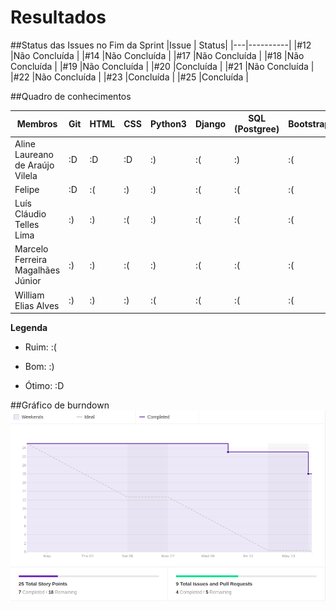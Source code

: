 # Resultados

##Status das Issues no Fim da Sprint
|Issue 	| Status|
|---|----------|
|#12 |Não Concluída |
|#14 |Não Concluída |
|#17 |Não Concluída |
|#18 |Não Concluída |
|#19 |Não Concluída |
|#20 |Concluída |
|#21 |Não Concluída |
|#22 |Não Concluída |
|#23 |Concluída |
|#25 |Concluída |


##Quadro de conhecimentos

Membros | Git | HTML | CSS | Python3 | Django | SQL (Postgree) | Bootstrap
------- | --- | ---- | --- | -------- | ------ | -------------- | ---------
Aline Laureano de Araújo Vilela   | :D | :D | :D | :) | :( | :) | :(
Felipe  | :D | :(  | :) | :) | :( | :( | :(
Luís Cláudio Telles Lima | :) | :)  | :(  | :) | :( | :( | :(
Marcelo Ferreira Magalhães Júnior | :)  | :)  | :(  | :)  | :( | :( | :(
William Elias Alves | :) | :) | :) | :(  | :( | :( | :(

  **Legenda**

  * Ruim:   :(

  * Bom:    :)

  * Ótimo:    :D


##Gráfico de burndown
![burndown_sprint03](/img/burndown_sprint03.png)